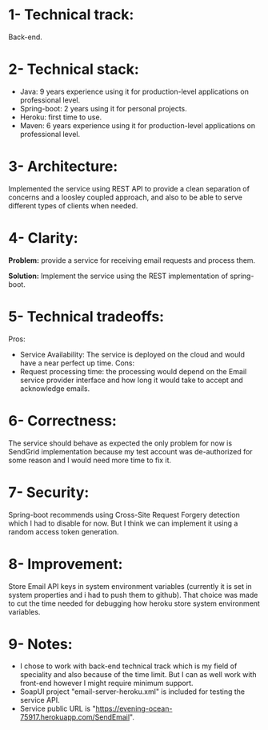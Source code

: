 1- Technical track: 
================
Back-end.


2- Technical stack:
==================
- Java: 9 years experience using it for production-level applications on professional level.
- Spring-boot: 2 years using it for personal projects.
- Heroku: first time to use.
- Maven: 6 years experience using it for production-level applications on professional level.


3- Architecture: 
================

Implemented the service using REST API to provide a clean separation of concerns and a loosley coupled approach, and also to be able to serve different types of clients when needed.


4- Clarity: 
===========

**Problem:** provide a service for receiving email requests and process them. 

**Solution:** Implement the service using the REST implementation of spring-boot.


5- Technical tradeoffs:
=======================

Pros: 
- Service Availability: The service is deployed on the cloud and would have a near perfect up time.
Cons:
- Request processing time: the processing would depend on the Email service provider interface and how long it would take to accept and acknowledge emails.

	
6- Correctness: 
===============

The service should behave as expected the only problem for now is SendGrid implementation because my test account was de-authorized for some reason and I would need more time to fix it.


7- Security: 
============

Spring-boot recommends using Cross-Site Request Forgery detection which I had to disable for now. But I think we can implement it using a random access token generation.


8- Improvement:
===============

Store Email API keys in system environment variables (currently it is set in system properties and i had to push them to github). That choice was made to cut the time needed for debugging how heroku store system environment variables.


9- Notes:
=========

- I chose to work with back-end technical track which is my field of speciality and also because of the time limit. But I can as well work with front-end however I might require minimum support.
- SoapUI project "email-server-heroku.xml" is included for testing the service API.
- Service public URL is "https://evening-ocean-75917.herokuapp.com/SendEmail".